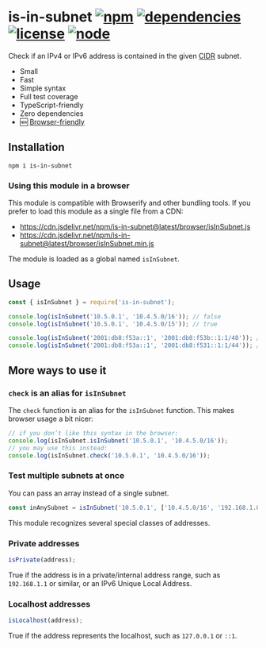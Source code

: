 # is-in-subnet [![npm](https://img.shields.io/npm/v/is-in-subnet.svg)](https://www.npmjs.com/package/is-in-subnet) [![dependencies](https://img.shields.io/david/natesilva/is-in-subnet.svg)](https://www.npmjs.com/package/is-in-subnet) [![license](https://img.shields.io/github/license/natesilva/is-in-subnet.svg)](https://github.com/natesilva/is-in-subnet/blob/master/LICENSE) [![node](https://img.shields.io/node/v/is-in-subnet.svg)](https://www.npmjs.com/package/p-ratelimit)

Check if an IPv4 or IPv6 address is contained in the given [CIDR](https://en.wikipedia.org/wiki/Classless_Inter-Domain_Routing) subnet.

- Small
- Fast
- Simple syntax
- Full test coverage
- TypeScript-friendly
- Zero dependencies
- 🆕 [Browser-friendly](#loading-in-a-browser-from-a-cdn)

## Installation

`npm i is-in-subnet`

### Using this module in a browser

This module is compatible with Browserify and other bundling tools. If you prefer to load this module as a single file from a CDN:

- <https://cdn.jsdelivr.net/npm/is-in-subnet@latest/browser/isInSubnet.js>
- <https://cdn.jsdelivr.net/npm/is-in-subnet@latest/browser/isInSubnet.min.js>

The module is loaded as a global named `isInSubnet`.

## Usage

```javascript
const { isInSubnet } = require('is-in-subnet');

console.log(isInSubnet('10.5.0.1', '10.4.5.0/16')); // false
console.log(isInSubnet('10.5.0.1', '10.4.5.0/15')); // true

console.log(isInSubnet('2001:db8:f53a::1', '2001:db8:f53b::1:1/48')); // false
console.log(isInSubnet('2001:db8:f53a::1', '2001:db8:f531::1:1/44')); // true
```

## More ways to use it

### `check` is an alias for `isInSubnet`

The `check` function is an alias for the `isInSubnet` function. This makes browser usage a
bit nicer:

```javascript
// if you don’t like this syntax in the browser:
console.log(isInSubnet.isInSubnet('10.5.0.1', '10.4.5.0/16'));
// you may use this instead:
console.log(isInSubnet.check('10.5.0.1', '10.4.5.0/16'));
```

### Test multiple subnets at once

You can pass an array instead of a single subnet.

```javascript
const inAnySubnet = isInSubnet('10.5.0.1', ['10.4.5.0/16', '192.168.1.0/24']);
```

This module recognizes several special classes of addresses.

### Private addresses

```javascript
isPrivate(address);
```

True if the address is in a private/internal address range, such as `192.168.1.1` or similar, or an IPv6 Unique Local Address.

### Localhost addresses

```javascript
isLocalhost(address);
```

True if the address represents the localhost, such as `127.0.0.1` or `::1`.
